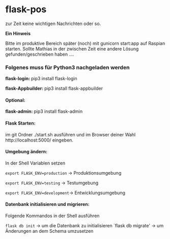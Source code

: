 # flask-pos

zur Zeit keine wichtigen Nachrichten oder so.

<b> Ein Hinweis </b>
  
  Bitte im produktive Bereich später (noch) mit gunicorn start:app auf Raspian starten.
  Sollte Mathias in der zwischen Zeit eine andere Lösung gefunden/geschrieben haben ....
  
<h3>Folgenes muss für Python3 nachgeladen werden</h3>

<p><b>flask-login: </b> pip3 install flask-login</p>
<p><b>flask-Appbuilder: </b>pip3 install flask-appbuilder</p>

<h4>Optional:</h4>

<p><b> flask-admin: </b> pip3 install flask-admin</p>

<h4>Flask Starten: </h4>

im git Ordner ./start.sh ausführen und im Browser deiner Wahl
 http://localhost:5000/ eingeben.
 
 #### Umgebung ändern:
 
 In der Shell Variablen setzen
 
 `export FLASK_ENV=production` -> Produktionsumgebung
 
 `export FLASK_ENV=testing`    -> Testumgebung
 
 `export FLASK_ENV=development`-> Entwicklungsumgebung
 
#### Datenbank initialisieren und migrieren:

Folgende Kommandos in der Shell ausführen

`flask db init` -> um die Datenbank zu initialisieren
`flask db migrate' -> um Änderungen an dem Schema umzusetzen
